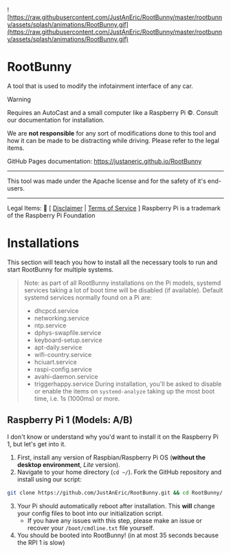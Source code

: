   ![https://raw.githubusercontent.com/JustAnEric/RootBunny/master/rootbunny/assets/splash/animations/RootBunny.gif](https://raw.githubusercontent.com/JustAnEric/RootBunny/master/rootbunny/assets/splash/animations/RootBunny.gif)
# RootBunny
A tool that is used to modify the infotainment interface of any car.
> [!WARNING]
> Requires an AutoCast and a small computer like a Raspberry Pi ©️. Consult our documentation for installation.

We are **not responsible** for any sort of modifications done to this tool and how it can be made to be distracting while driving. Please refer to the legal items.

GitHub Pages documentation: https://justaneric.github.io/RootBunny

---

This tool was made under the Apache license and for the safety of it's end-users.

---

Legal Items:
🐇 [ [Disclaimer](https://justaneric.github.io/RootBunny/disclaimer) | [Terms of Service](https://justaneric.github.io/RootBunny/tos) ]
Raspberry Pi is a trademark of the Raspberry Pi Foundation

# Installations
This section will teach you how to install all the necessary tools to run and start RootBunny for multiple systems.
> Note: as part of all RootBunny installations on the Pi models, systemd services taking a lot of boot time will be disabled (if available). Default systemd services normally found on a Pi are:
> - dhcpcd.service
> - networking.service
> - ntp.service
> - dphys-swapfile.service
> - keyboard-setup.service
> - apt-daily.service
> - wifi-country.service
> - hciuart.service
> - raspi-config.service
> - avahi-daemon.service
> - triggerhappy.service
> During installation, you'll be asked to disable or enable the items on `systemd-analyze` taking up the most boot time, i.e. 1s (1000ms) or more.
## Raspberry Pi 1 (Models: A/B)
I don't know or understand why you'd want to install it on the Raspberry Pi 1, but let's get into it.
1) First, install any version of Raspbian/Raspberry Pi OS (**without the desktop environment**, *Lite* version).
2) Navigate to your home directory (`cd ~/`). Fork the GitHub repository and install using our script:
```bash
git clone https://github.com/JustAnEric/RootBunny.git && cd RootBunny/ && sudo bash installs/rpi1.arm
```
3) Your Pi should automatically reboot after installation. This **will** change your config files to boot into our initialization script.
   - If you have any issues with this step, please make an issue or recover your `/boot/cmdline.txt` file yourself.
4) You should be booted into RootBunny! (in at most 35 seconds because the RPI 1 is slow)
